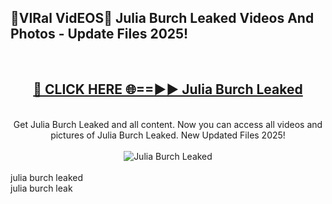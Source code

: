 <h2>🔴VIRal VidEOS🔴 Julia Burch Leaked Videos And Photos - Update Files 2025!</h2>
<br>
<div align="center">
<h2><a href="https://virallinks.top/odZfE0" rel="nofollow">🔴 CLICK HERE 🌐==►► Julia Burch Leaked</a></h2>
<br>
Get Julia Burch Leaked and all content. Now you can access all videos and pictures of Julia Burch Leaked. New Updated Files 2025!
<br>
<br>
<a href="https://virallinks.top/odZfE0" rel="nofollow" data-target="animated-image.originalLink"><img src="https://i.imgur.com/dJHk4Zq.gif)" alt="Julia Burch Leaked" style="max-width: 100%; display: inline-block;" data-target="animated-image.originalImage"></a>
</div>
<br>
julia burch leaked<br>
julia burch leak
